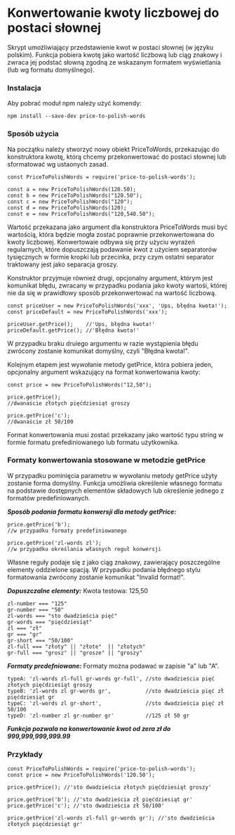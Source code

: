 # Konwertowanie kwoty liczbowej do postaci słownej

Skrypt umożliwiający przedstawienie kwot w postaci słownej (w języku polskim). Funkcja pobiera kwotę jako wartość liczbową lub ciąg znakowy i zwraca jej podstać słowną zgodną ze wskazanym formatem wyświetlania (lub wg formatu domyślnego).

### Instalacja
Aby pobrać moduł npm należy użyć komendy:
```
npm install --save-dev price-to-polish-words
```

### Sposób użycia
Na początku należy stworzyć nowy obiekt PriceToWords, przekazując do konstruktora kwotę, którą chcemy przekonwertować do postaci słownej lub sformatować wg ustaonych zasad.
```
const PriceToPolishWords = require('price-to-polish-words');

const a = new PriceToPolishWords(120.50);
const b = new PriceToPolishWords("120.50");
const c = new PriceToPolishWords("120");
const d = new PriceToPolishWords(120);
const e = new PriceToPolishWords("120,540.50");
```
Wartość przekazana jako argument dla konstruktora PriceToWords musi być wartością, która będzie mogła zostać poprawnie przekonwertowana do kwoty liczbowej. Konwertowaie odbywa się przy użyciu wyrażeń regularnych, które dopuszczają podawanie kwot z użyciem separatorów tysięcznych w formie kropki lub przecinka, przy czym ostatni separator traktowany jest jako separacja groszy.

Konstruktor przyjmuje również drugi, opcjonalny argument, którym jest komunikat błędu, zwracany w przypadku podania jako kwoty wartośi, której nie da się w prawidłowy sposób przekonwertować na wartość liczbową.
```
const priceUser = new PriceToPolishWords('xxx', 'Ups, błędna kwota!');
const priceDefault = new PriceToPolishWords('xxx');

priceUser.getPrice();    //'Ups, błędna kwota!'
priceDefault.getPrice(); //'Błędna kwota!'
```
W przypadku braku druiego argumentu w razie wystąpienia błędu zwrócony zostanie komunikat domyślny, czyli "Błędna kwota!".


Kolejnym etapem jest wywołanie metody getPrice, która pobiera jeden, opcjonalny argument wskazujący na format konwertowania kwoty:
```
const price = new PriceToPolishWords("12,50");

price.getPrice(); 
//dwanaście złotych pięćdziesiąt groszy

price.getPrice('c');
//dwanaście zł 50/100
```
Format konwertowania musi zostać przekazany jako wartość typu string w formie formatu prefediniowanego lub formatu użytkownika.

### Formaty konwertowania stosowane w metodzie getPrice
W przypadku pominięcia parametru w wywołaniu metody getPrice użyty zostanie forma domyślny. Funkcja umożliwia określenie własnego formatu na podstawie dostępnych elementów składowych lub określenie jednego z formatów predefiniowanych.

***Sposób podania formatu konwersji dla metody getPrice:***
```
price.getPrice('b'); 
//w przypadku formaty predefiniowanego

price.getPrice('zl-words zl');
//w przypadku określania własnych reguł konwersji
```
Własne reguły podaje się z jako ciąg znakowy, zawierający poszczególne elementy oddzielone spacją. W przypadku podania błędnego stylu formatowania zwrócony zostanie komunikat "Invalid format!".

***Dopuszczalne elementy:***
Kwota testowa: 125,50
```
zl-number === "125"
gr-number === "50"
zl-words === "sto dwadzieścia pięć"
gr-words === "pięćdziesiąt"
zl === "zł"
gr === "gr"
gr-short === "50/100"
zl-full === "złoty" || "złote"  || "złotych"
gr-full === "grosz" || "grosze" || "groszy"
```

***Formaty predefniowane:***
Formaty można podawać w zapisie "a" lub "A".
```
typeA: 'zl-words zl-full gr-words gr-full', //sto dwadzieścia pięć złotych pięćdziesiąt groszy
typeB: 'zl-words zl gr-words gr',           //sto dwadzieścia pięć zł pięćdziesiąt gr
typeC: 'zl-words zl gr-short',              //sto dwadzieścia pięć zł 50/100
typeD: 'zl-number zl gr-number gr'          //125 zł 50 gr
```

***Funkcja pozwala na konwertowanie kwot od zera zł do 999,999,999,999.99***

### Przykłady
```
const PriceToPolishWords = require('price-to-polish-words');
const price = new PriceToPolishWords('120.50');

price.getPrice(); //'sto dwadzieścia złotych pięćdziesiąt groszy'

price.getPrice('b'); //'sto dwadzieścia zł pięćdziesiąt gr'
price.getPrice('c'); //'sto dwadzieścia zł 50/100'

price.getPrice('zl-words zl-full gr-words gr'); //'sto dwadzieścia złotych pięćdziesiąt gr'
```